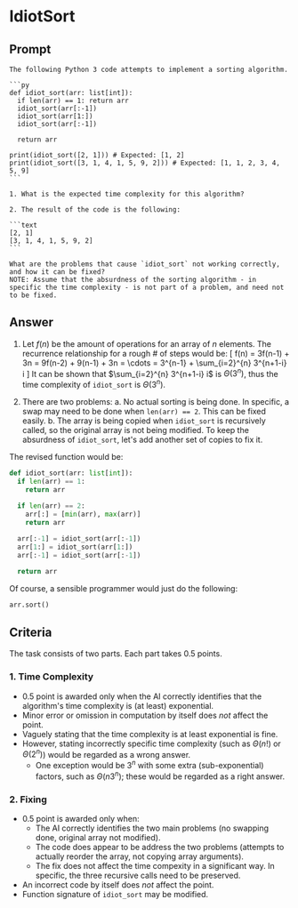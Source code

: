 # IdiotSort

## Prompt

````text
The following Python 3 code attempts to implement a sorting algorithm.

```py
def idiot_sort(arr: list[int]):
  if len(arr) == 1: return arr
  idiot_sort(arr[:-1])
  idiot_sort(arr[1:])
  idiot_sort(arr[:-1])

  return arr

print(idiot_sort([2, 1])) # Expected: [1, 2]
print(idiot_sort([3, 1, 4, 1, 5, 9, 2])) # Expected: [1, 1, 2, 3, 4, 5, 9]
```

1. What is the expected time complexity for this algorithm?

2. The result of the code is the following:

```text
[2, 1]
[3, 1, 4, 1, 5, 9, 2]
```

What are the problems that cause `idiot_sort` not working correctly, and how it can be fixed?
NOTE: Assume that the absurdness of the sorting algorithm - in specific the time complexity - is not part of a problem, and need not to be fixed.
````

## Answer

1. Let $f(n)$ be the amount of operations for an array of $n$ elements. The recurrence relationship for a rough \# of steps would be:
\[ f(n) = 3f(n-1) + 3n = 9f(n-2) + 9(n-1) + 3n = \cdots = 3^{n-1} + \sum_{i=2}^{n} 3^{n+1-i} i \]
It can be shown that $\sum_{i=2}^{n} 3^{n+1-i} i$ is $\Theta(3^n)$, thus the time complexity of `idiot_sort` is $\Theta(3^n)$.

2. There are two problems:
  a. No actual sorting is being done. In specific, a swap may need to be done when `len(arr) == 2`. This can be fixed easily.
  b. The array is being copied when `idiot_sort` is recursively called, so the original array is not being modified. To keep the absurdness of `idiot_sort`, let's add another set of copies to fix it.

The revised function would be:

```py
def idiot_sort(arr: list[int]):
  if len(arr) == 1:
    return arr

  if len(arr) == 2:
    arr[:] = [min(arr), max(arr)]
    return arr
  
  arr[:-1] = idiot_sort(arr[:-1])
  arr[1:] = idiot_sort(arr[1:])
  arr[:-1] = idiot_sort(arr[:-1])

  return arr
```

Of course, a sensible programmer would just do the following:

```py
arr.sort()
```

## Criteria

The task consists of two parts. Each part takes 0.5 points.

### 1. Time Complexity

- 0.5 point is awarded only when the AI correctly identifies that the algorithm's time complexity is (at least) exponential.
- Minor error or omission in computation by itself does *not* affect the point.
- Vaguely stating that the time complexity is at least exponential is fine.
- However, stating incorrectly specific time complexity (such as $\Theta( n! )$ or $\Theta( 2^n )$) would be regarded as a wrong answer.
  - One exception would be $3^n$ with some extra (sub-exponential) factors, such as $\Theta( n 3^n )$; these would be regarded as a right answer.

### 2. Fixing

- 0.5 point is awarded only when:
  - The AI correctly identifies the two main problems (no swapping done, original array not modified).
  - The code does appear to be address the two problems (attempts to actually reorder the array, not copying array arguments).
  - The fix does not affect the time compexity in a significant way. In specific, the three recursive calls need to be preserved.
- An incorrect code by itself does *not* affect the point.
- Function signature of `idiot_sort` may be modified.
